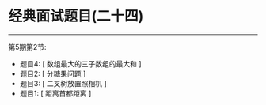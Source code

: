 # 经典面试题目(二十四)

---

第5期第2节:

- 题目4: [ 数组最大的三子数组的最大和 ]
- 题目2: [ 分糖果问题 ]
- 题目3: [ 二叉树放置照相机 ]
- 题目1: [ 距离首都距离 ]
